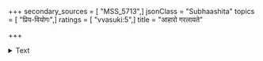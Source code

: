 +++
secondary_sources = [ "MSS_5713",]
jsonClass = "Subhaashita"
topics = [ "प्रिय-वियोगः",]
ratings = [ "vvasuki:5",]
title = "आहारो गरलायते"

+++

<details><summary>Text</summary>

आहारो गरलायते प्रतिदिनं हारोऽपि भारायते चन्द्रश्चण्डकरायते मृदुगतिर्वातोऽपि वज्रायते।  
आवासो विपिनायते मलयजालेपः स्फुलिङ्गायते हा हन्त प्रियविप्रयोगसमयः संहारकालायते॥
</details>
